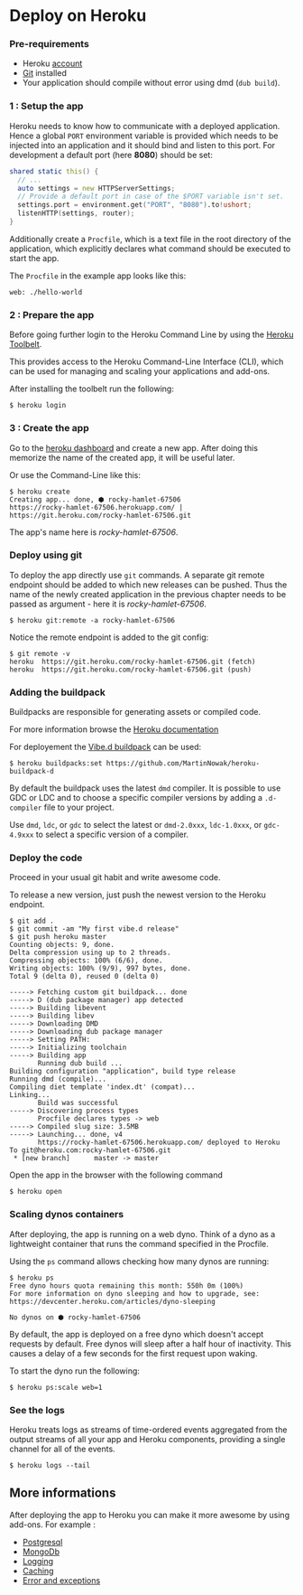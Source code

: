 # Deploy on Heroku

### Pre-requirements

- Heroku [account](https://signup.heroku.com/login)
- [Git](https://git-scm.com/) installed
- Your application should compile without error using dmd (`dub build`).

### 1 : Setup the app

Heroku needs to know how to communicate with a deployed application.
Hence a global `PORT` environment variable is provided which needs to be injected into an application and
it should bind and listen to this port.
For development a default port (here __8080__) should be set:

```d
shared static this() {
  // ...
  auto settings = new HTTPServerSettings;
  // Provide a default port in case of the $PORT variable isn't set.
  settings.port = environment.get("PORT", "8080").to!ushort;
  listenHTTP(settings, router);
}
```

Additionally create a `Procfile`, which is a text file in the root directory of the application, which explicitly declares what command
should be executed to start the app.

The `Procfile` in the example app looks like this:

```
web: ./hello-world
```

### 2 : Prepare the app

Before going further login to the Heroku Command Line by using the [Heroku Toolbelt](https://toolbelt.heroku.com/standalone).

This provides access to the Heroku Command-Line Interface (CLI), which can be used for managing and scaling your applications and add-ons.

After installing the toolbelt run the following:

```
$ heroku login
```

### 3 : Create the app

Go to the [heroku dashboard](https://dashboard.heroku.com) and create a new app.
After doing this memorize the name of the created app, it will be useful later.

Or use the Command-Line like this:

```
$ heroku create
Creating app... done, ⬢ rocky-hamlet-67506
https://rocky-hamlet-67506.herokuapp.com/ | https://git.heroku.com/rocky-hamlet-67506.git
```

The app's name here is *rocky-hamlet-67506*.

### Deploy using git

To deploy the app directly use `git` commands. A separate git remote endpoint should be added to which new releases can be pushed.
Thus the name of the newly created application
in the previous chapter needs to be passed as argument - here it is *rocky-hamlet-67506*.

```
$ heroku git:remote -a rocky-hamlet-67506
```

Notice the remote endpoint is added to the git config:

```
$ git remote -v
heroku	https://git.heroku.com/rocky-hamlet-67506.git (fetch)
heroku	https://git.heroku.com/rocky-hamlet-67506.git (push)
```

### Adding the buildpack

Buildpacks are responsible for generating assets or compiled code.

For more information browse the [Heroku documentation](https://devcenter.heroku.com/articles/buildpacks)

For deployement the [Vibe.d buildpack](https://github.com/MartinNowak/heroku-buildpack-d) can be used:

```
$ heroku buildpacks:set https://github.com/MartinNowak/heroku-buildpack-d
```
By default the buildpack uses the latest `dmd` compiler.
It is possible to use GDC or LDC and to choose a specific compiler versions by adding a `.d-compiler` file to your project.

Use `dmd`, `ldc`, or `gdc` to select the latest or `dmd-2.0xxx`, `ldc-1.0xxx`, or `gdc-4.9xxx` to
select a specific version of a compiler.

### Deploy the code

Proceed in your usual git habit and write awesome code.

To release a new version, just push the newest version to the Heroku endpoint.

```
$ git add .
$ git commit -am "My first vibe.d release"
$ git push heroku master
Counting objects: 9, done.
Delta compression using up to 2 threads.
Compressing objects: 100% (6/6), done.
Writing objects: 100% (9/9), 997 bytes, done.
Total 9 (delta 0), reused 0 (delta 0)

-----> Fetching custom git buildpack... done
-----> D (dub package manager) app detected
-----> Building libevent
-----> Building libev
-----> Downloading DMD
-----> Downloading dub package manager
-----> Setting PATH:
-----> Initializing toolchain
-----> Building app
       Running dub build ...
Building configuration "application", build type release
Running dmd (compile)...
Compiling diet template 'index.dt' (compat)...
Linking...
       Build was successful
-----> Discovering process types
       Procfile declares types -> web
-----> Compiled slug size: 3.5MB
-----> Launching... done, v4
       https://rocky-hamlet-67506.herokuapp.com/ deployed to Heroku
To git@heroku.com:rocky-hamlet-67506.git
 * [new branch]      master -> master
```

Open the app in the browser with the following command

```
$ heroku open
```

### Scaling dynos containers

After deploying, the app is running on a web dyno.
Think of a dyno as a lightweight container that runs the command specified in the Procfile.

Using the `ps` command allows checking how many dynos are running:

```
$ heroku ps
Free dyno hours quota remaining this month: 550h 0m (100%)
For more information on dyno sleeping and how to upgrade, see:
https://devcenter.heroku.com/articles/dyno-sleeping

No dynos on ⬢ rocky-hamlet-67506
```

By default, the app is deployed on a free dyno which doesn't accept requests by default.
Free dynos will sleep after a half hour of inactivity. This causes a delay of a few seconds for the first request upon waking.

To start the dyno run the following:

```
$ heroku ps:scale web=1
```

### See the logs

Heroku treats logs as streams of time-ordered events aggregated from the output streams of all your app and Heroku components,
providing a single channel for all of the events.

```
$ heroku logs --tail
```

## More informations

After deploying the app to Heroku you can make it more awesome by using add-ons. For example :

- [Postgresql](https://elements.heroku.com/addons/heroku-postgresql)
- [MongoDb](https://elements.heroku.com/addons/mongohq)
- [Logging](https://elements.heroku.com/addons#logging)
- [Caching](https://elements.heroku.com/addons#caching)
- [Error and exceptions](https://elements.heroku.com/addons#errors-exceptions)
